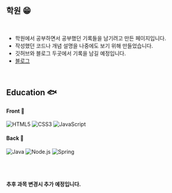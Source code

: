 
  ## 학원  😁
<br>

- 학원에서 공부하면서 공부했던 기록들을 남기려고 만든 페이지입니다.
- 작성했던 코드나 개념 설명을 나중에도 보기 위해 만들었습니다.
- 깃허브와 블로그 두곳에서 기록을 남길 예정입니다.
- <a href='https://useodam.tistory.com/' target='_blank'>   
  블로그
  </a>
<br>

  ## Education :fish:

#### Front :whale2:
![HTML5](https://img.shields.io/badge/HTML5-E34F26?style=for-the-badge&logo=html5&logoColor=white)
![CSS3](https://img.shields.io/badge/CSS3-1572B6?style=for-the-badge&logo=css3&logoColor=white)
![JavaScript](https://img.shields.io/badge/JavaScript-F7DF1E?style=for-the-badge&logo=JavaScript&logoColor=white)

#### Back :whale:
![Java](https://img.shields.io/badge/Java-ED8B00?style=for-the-badge&logo=openjdk&logoColor=white)
![Node.js](https://img.shields.io/badge/Node.js-43853D?style=for-the-badge&logo=node.js&logoColor=white)
![Spring](https://img.shields.io/badge/Spring-6DB33F?style=for-the-badge&logo=spring&logoColor=white)



<br>
<br>

#### 추후 과목 변경시 추가 예정입니다.

